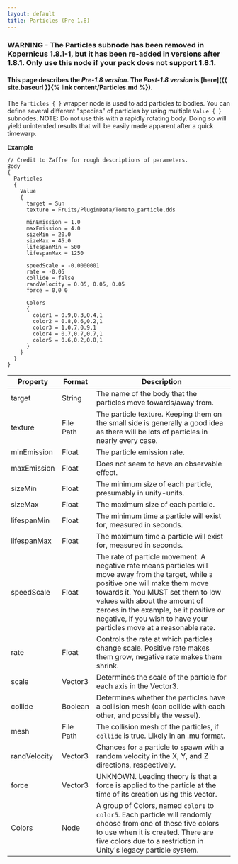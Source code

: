 ```yaml
---
layout: default
title: Particles (Pre 1.8)
---
```


### WARNING - The Particles subnode has been removed in Kopernicus 1.8.1-1, but it has been re-added in versions after 1.8.1. Only use this node if your pack does not support 1.8.1.
#### This page describes the *Pre-1.8 version*. The *Post-1.8 version* is [here]({{ site.baseurl }}{% link content/Particles.md %}).

The `Particles { }` wrapper node is used to add particles to bodies. You can define several different "species" of particles by using multiple `Value { }` subnodes. NOTE:  Do not use this with a rapidly rotating body.  Doing so will yield unintended results that will be easily made apparent after a quick timewarp.

**Example**
```
// Credit to Zaffre for rough descriptions of parameters.
Body
{
  Particles
  {
    Value
    {
      target = Sun
      texture = Fruits/PluginData/Tomato_particle.dds

      minEmission = 1.0
      maxEmission = 4.0
      sizeMin = 20.0
      sizeMax = 45.0
      lifespanMin = 500
      lifespanMax = 1250

      speedScale = -0.0000001
      rate = -0.05
      collide = false
      randVelocity = 0.05, 0.05, 0.05
      force = 0,0 0

      Colors
      {
        color1 = 0.9,0.3,0.4,1
        color2 = 0.8,0.6,0.2,1
        color3 = 1,0.7,0.9,1
        color4 = 0.7,0.7,0.7,1
        color5 = 0.6,0.2,0.8,1
      }
    }
  }
}
```

|Property|Format|Description|
|--------|------|-----------|
|target|String|The name of the body that the particles move towards/away from.|
|texture|File Path|The particle texture. Keeping them on the small side is generally a good idea as there will be lots of particles in nearly every case.|
|minEmission|Float|The particle emission rate.|
|maxEmission|Float|Does not seem to have an observable effect.|
|sizeMin|Float|The minimum size of each particle, presumably in unity-units.|
|sizeMax|Float|The maximum size of each particle.|
|lifespanMin|Float|The minimum time a particle will exist for, measured in seconds.|
|lifespanMax|Float|The maximum time a particle will exist for, measured in seconds.|
|speedScale|Float|The rate of particle movement. A negative rate means particles will move away from the target, while a positive one will make them move towards it. You MUST set them to low values with about the amount of zeroes in the example, be it positive or negative, if you wish to have your particles move at a reasonable rate.|
|rate|Float|Controls the rate at which particles change scale. Positive rate makes them grow, negative rate makes them shrink.|
|scale|Vector3|Determines the scale of the particle for each axis in the Vector3.|
|collide|Boolean|Determines whether the particles have a collision mesh (can collide with each other, and possibly the vessel).|
|mesh|File Path|The collision mesh of the particles, if `collide` is true. Likely in an .mu format.|
|randVelocity|Vector3|Chances for a particle to spawn with a random velocity in the X, Y, and Z directions, respectively.|
|force|Vector3|UNKNOWN. Leading theory is that a force is applied to the particle at the time of its creation using this vector.|
|Colors|Node|A group of Colors, named `color1` to `color5`. Each particle will randomly choose from one of these five colors to use when it is created. There are five colors due to a restriction in Unity's legacy particle system.|
